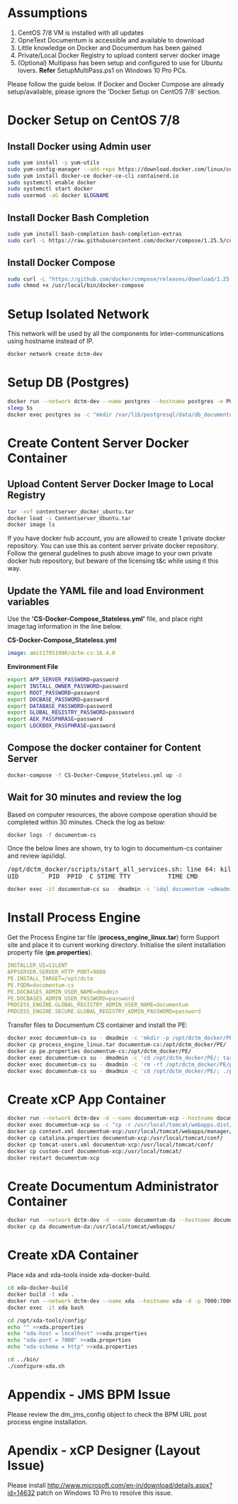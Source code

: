 # Assumptions

1. CentOS 7/8 VM is installed with all updates
2. OpneText Documentum is accessible and available to download
3. Little knowledge on Docker and Documentum has been gained
4. Private/Local Docker Registry to upload content server docker image
5. (Optional) Multipass has been setup and configured to use for Ubuntu lovers. **Refer** SetupMultiPass.ps1 on Windows 10 Pro PCs.

Please follow the guide below. If Docker and Docker Compose are already setup/available, please ignore the 'Docker Setup on CentOS 7/8' section.

# Docker Setup on CentOS 7/8
## Install Docker using Admin user

```bash
sudo yum install -y yum-utils
sudo yum-config-manager --add-repo https://download.docker.com/linux/centos/docker-ce.repo
sudo yum install docker-ce docker-ce-cli containerd.io
sudo systemctl enable docker
sudo systemctl start docker
sudo usermod -aG docker $LOGNAME
```
## Install Docker Bash Completion

```bash
sudo yum install bash-completion bash-completion-extras
sudo curl -L https://raw.githubusercontent.com/docker/compose/1.25.5/contrib/completion/bash/docker-compose -o /etc/bash_completion.d/docker-compose
```
## Install Docker Compose

```bash
sudo curl -L "https://github.com/docker/compose/releases/download/1.25.5/docker-compose-$(uname -s)-$(uname -m)" -o /usr/local/bin/docker-compose
sudo chmod +x /usr/local/bin/docker-compose
```
# Setup Isolated Network
This network will be used by all the components for inter-communications using hostname instead of IP.

```bash
docker network create dctm-dev
```
# Setup DB (Postgres)

```bash
docker run --network dctm-dev --name postgres --hostname postgres -e POSTGRES_PASSWORD=password -d -p 5432:5432 postgres:9.6
sleep 5s
docker exec postgres su -c "mkdir /var/lib/postgresql/data/db_documentum_dat.dat" postgres
```
# Create Content Server Docker Container
## Upload Content Server Docker Image to Local Registry

```bash
tar -xvf contentserver_docker_ubuntu.tar
docker load -i Contentserver_Ubuntu.tar
docker image ls
```
If you have docker hub account, you are allowed to create 1 private docker repository. You can use this as content server private docker repository. Follow the general gudelines to push above image to your own private docker hub repository, but beware of the licensing t&c while using it this way. 

## Update the YAML file and load Environment variables
Use the <b>'CS-Docker-Compose_Stateless.yml'</b> file, and place right image:tag information in the line below.

**CS-Docker-Compose_Stateless.yml**

```yaml
image: amit17051980/dctm-cs:16.4.0
```
**Environment File**

```bash
export APP_SERVER_PASSWORD=password
export INSTALL_OWNER_PASSWORD=password
export ROOT_PASSWORD=password
export DOCBASE_PASSWORD=password
export DATABASE_PASSWORD=password
export GLOBAL_REGISTRY_PASSWORD=password
export AEK_PASSPHRASE=password
export LOCKBOX_PASSPHRASE=password 
```

## Compose the docker container for Content Server

```bash
docker-compose -f CS-Docker-Compose_Stateless.yml up -d
```

## Wait for 30 minutes and review the log
Based on computer resources, the above compose operation should be completed within 30 minutes.
Check the log as below:

```bash
docker logs -f documentum-cs
```
Once the below lines are shown, try to login to documentum-cs container and review iapi/idql.

<pre>
/opt/dctm_docker/scripts/start_all_services.sh: line 64: kill: (1171) - No such process
UID        PID  PPID  C STIME TTY          TIME CMD
</pre>

```bash
docker exec -it documentum-cs su - dmadmin -c 'idql documentum -udmadmin -pfakepassword'
```

# Install Process Engine
Get the Process Engine tar file (**process_engine_linux.tar**) form Support site and place it to current working directory.
Initialise the silent installation property file (**pe.properties**).

```yaml
INSTALLER_UI=SILENT
APPSERVER.SERVER_HTTP_PORT=9080
PE.INSTALL_TARGET=/opt/dctm
PE.FQDN=documentum-cs
PE.DOCBASES_ADMIN_USER_NAME=dmadmin
PE.DOCBASES_ADMIN_USER_PASSWORD=password
PROCESS_ENGINE.GLOBAL_REGISTRY_ADMIN_USER_NAME=documentum
PROCESS_ENGINE.SECURE.GLOBAL_REGISTRY_ADMIN_PASSWORD=password
```

Transfer files to Documentum CS container and install the PE:

```bash
docker exec documentum-cs su - dmadmin -c 'mkdir -p /opt/dctm_docker/PE'
docker cp process_engine_linux.tar documentum-cs:/opt/dctm_docker/PE/
docker cp pe.properties documentum-cs:/opt/dctm_docker/PE/
docker exec documentum-cs su - dmadmin -c 'cd /opt/dctm_docker/PE/; tar -xvf process_engine_linux.tar; chmod 775 peSetup.bin'
docker exec documentum-cs su - dmadmin -c 'rm -rf /opt/dctm_docker/PE/process_engine_linux.tar'
docker exec documentum-cs su - dmadmin -c 'cd /opt/dctm_docker/PE/; ./peSetup.bin -f pe.properties'
```
# Create xCP App Container
```bash
docker run --network dctm-dev -d --name documentum-xcp --hostname documentum-xcp -p 8000:8080 amit17051980/dctm-tomcat:latest
docker exec documentum-xcp su -c "cp -r /usr/local/tomcat/webapps.dist/manager /usr/local/tomcat/webapps/"
docker cp context.xml documentum-xcp:/usr/local/tomcat/webapps/manager/META-INF/
docker cp catalina.properties documentum-xcp:/usr/local/tomcat/conf/
docker cp tomcat-users.xml documentum-xcp:/usr/local/tomcat/conf/
docker cp custom-conf documentum-xcp:/usr/local/tomcat/
docker restart documentum-xcp
```
# Create Documentum Administrator Container

```bash
docker run --network dctm-dev -d --name documentum-da --hostname documentum-da -p 8080:8080 amit17051980/tomcat:7.0
docker cp da documentum-da:/usr/local/tomcat/webapps/
```

# Create xDA Container
Place xda and xda-tools inside xda-docker-build.
```bash
cd xda-docker-build
docker build -t xda .
docker run --network dctm-dev --name xda --hostname xda -d -p 7000:7000 xda
docker exec -it xda bash

cd /opt/xda-tools/config/
echo "" >>xda.properties 
echo "xda-host = localhost" >>xda.properties 
echo "xda-port = 7000" >>xda.properties 
echo "xda-schema = http" >>xda.properties 

cd ../bin/
./configure-xda.sh
```

# Appendix - JMS BPM Issue
Please review the dm_jms_config object to check the BPM URL post process engine installation.

# Apendix - xCP Designer (Layout Issue)
Please install http://www.microsoft.com/en-in/download/details.aspx?id=14632 patch on Windows 10 Pro to resolve this issue.

